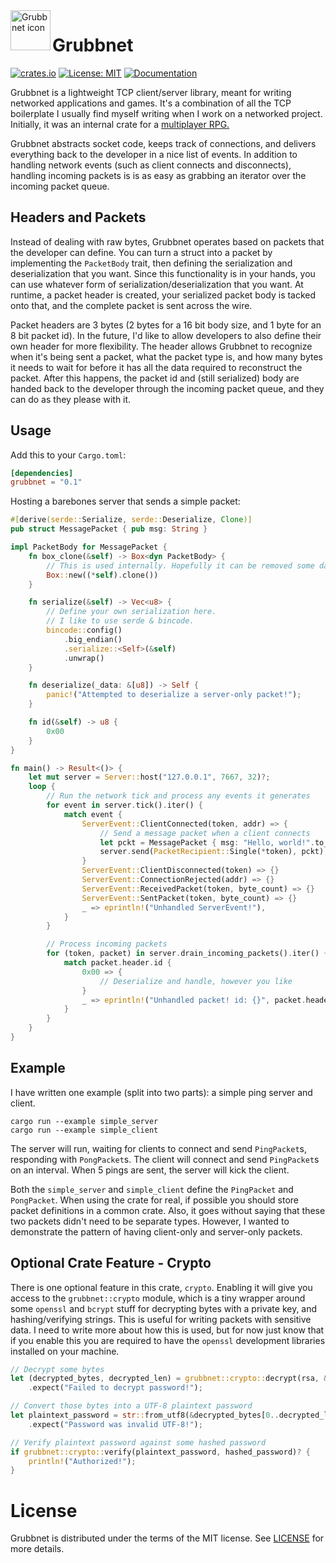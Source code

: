 <a href="https://github.com/Dooskington/grubbnet/">
    <img src="https://i.imgur.com/O2XnKQE.png" alt="Grubbnet icon" title="Antorum" align="left" height="64" width="64" />
</a>

Grubbnet
========
[![crates.io](https://img.shields.io/crates/v/grubbnet.svg)](https://crates.io/crates/grubbnet)
[![License: MIT](https://img.shields.io/badge/License-MIT-yellow.svg)](https://opensource.org/licenses/MIT)
[![Documentation](https://docs.rs/grubbnet/badge.svg)](https://docs.rs/grubbnet)

Grubbnet is a lightweight TCP client/server library, meant for writing networked applications and games. 
It's a combination of all the TCP boilerplate I usually find myself writing when I work on a networked project. 
Initially, it was an internal crate for a [multiplayer RPG.](https://dooskington.com/dev-log/0)

Grubbnet abstracts socket code, keeps track of connections, and delivers everything back to the developer in a
nice list of events. In addition to handling network events (such as client connects and disconnects), handling incoming packets is is as easy as grabbing an iterator over the incoming packet queue.

## Headers and Packets
Instead of dealing with raw bytes, Grubbnet operates based on packets that the developer can define. You can turn a struct into a packet by implementing the `PacketBody` trait, then defining the serialization and deserialization that you want. Since this functionality is in your hands, you can use whatever form of serialization/deserialization that you want. At runtime, a packet header is created, your serialized packet body is tacked onto that, and the complete packet is sent across the wire.

Packet headers are 3 bytes (2 bytes for a 16 bit body size, and 1 byte for an 8 bit packet id). In the future, I'd like to allow developers to also define their own header for more flexibility. The header allows Grubbnet to recognize when it's being sent a packet, what the packet type is, and how many bytes it needs to wait for before it has all the data required to reconstruct the packet. After this happens, the packet id and (still serialized) body are handed back to the developer through the incoming packet queue, and they can do as they please with it.

## Usage
 Add this to your `Cargo.toml`:
 ```toml
 [dependencies]
 grubbnet = "0.1"
 ```

Hosting a barebones server that sends a simple packet:
```rust
#[derive(serde::Serialize, serde::Deserialize, Clone)]
pub struct MessagePacket { pub msg: String }

impl PacketBody for MessagePacket {
    fn box_clone(&self) -> Box<dyn PacketBody> {
        // This is used internally. Hopefully it can be removed some day.
        Box::new((*self).clone())
    }

    fn serialize(&self) -> Vec<u8> {
        // Define your own serialization here.
        // I like to use serde & bincode.
        bincode::config()
            .big_endian()
            .serialize::<Self>(&self)
            .unwrap()
    }

    fn deserialize(_data: &[u8]) -> Self {
        panic!("Attempted to deserialize a server-only packet!");
    }

    fn id(&self) -> u8 {
        0x00
    }
}

fn main() -> Result<()> {
    let mut server = Server::host("127.0.0.1", 7667, 32)?;
    loop {
        // Run the network tick and process any events it generates
        for event in server.tick().iter() {
            match event {
                ServerEvent::ClientConnected(token, addr) => {
                    // Send a message packet when a client connects
                    let pckt = MessagePacket { msg: "Hello, world!".to_owned() };
                    server.send(PacketRecipient::Single(*token), pckt);
                }
                ServerEvent::ClientDisconnected(token) => {}
                ServerEvent::ConnectionRejected(addr) => {}
                ServerEvent::ReceivedPacket(token, byte_count) => {}
                ServerEvent::SentPacket(token, byte_count) => {}
                _ => eprintln!("Unhandled ServerEvent!"),
            }
        }

        // Process incoming packets
        for (token, packet) in server.drain_incoming_packets().iter() {
            match packet.header.id {
                0x00 => { 
                    // Deserialize and handle, however you like
                }
                _ => eprintln!("Unhandled packet! id: {}", packet.header.id)
            }
        }
    }
}
```

## Example
I have written one example (split into two parts): a simple ping server and client.
 ```
cargo run --example simple_server
cargo run --example simple_client
 ```

The server will run, waiting for clients to connect and send `PingPacket`s, responding with `PongPacket`s.
The client will connect and send `PingPacket`s on an interval. When 5 pings are sent, the server will kick the client.

Both the `simple_server` and `simple_client` define the `PingPacket` and `PongPacket`. When using the crate for
real, if possible you should store packet definitions in a common crate. Also, it goes without saying that
these two packets didn't need to be separate types. However, I wanted to demonstrate the pattern of having
client-only and server-only packets.

## Optional Crate Feature - Crypto
There is one optional feature in this crate, `crypto`.
Enabling it will give you access to the `grubbnet::crypto` module, which is a tiny wrapper around some `openssl` and `bcrypt`
stuff for decrypting bytes with a private key, and hashing/verifying strings. This is useful for writing packets with sensitive data.
I need to write more about how this is used, but for now just know that if you enable this you are required to have the `openssl` development
libraries installed on your machine.

```rust
// Decrypt some bytes
let (decrypted_bytes, decrypted_len) = grubbnet::crypto::decrypt(rsa, &encrypted_bytes)
    .expect("Failed to decrypt password!");

// Convert those bytes into a UTF-8 plaintext password
let plaintext_password = str::from_utf8(&decrypted_bytes[0..decrypted_len])
    .expect("Password was invalid UTF-8!");

// Verify plaintext password against some hashed password
if grubbnet::crypto::verify(plaintext_password, hashed_password)? {
    println!("Authorized!");
}
```

# License

Grubbnet is distributed under the terms of the MIT license.
See [LICENSE](LICENSE) for more details.
